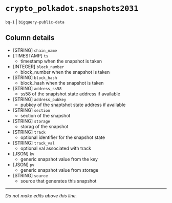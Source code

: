 # `crypto_polkadot.snapshots2031`
`bq-1` | `bigquery-public-data`

## Column details
* [STRING]    `chain_name`
* [TIMESTAMP] `ts`
  - timestamp when the snapshot is taken
* [INTEGER]   `block_number`
  - block_number when the snapshot is taken
* [STRING]    `block_hash`
  - block_hash when the snapshot is taken
* [STRING]    `address_ss58`
  - ss58 of the snaptshot state address if available
* [STRING]    `address_pubkey`
  - pubkey of the snaptshot state address if available
* [STRING]    `section`
  - section of the snapshot
* [STRING]    `storage`
  - storag of the snapshot
* [STRING]    `track`
  - optional identifier for the snapshot state
* [STRING]    `track_val`
  - optional val associated with track
* [JSON]      `kv`
  - generic snapshot value from the key
* [JSON]      `pv`
  - generic snapshot value from storage
* [STRING]    `source`
  - source that generates this snapshot

-------------------------------------------------------------------------------
*Do not make edits above this line.*
